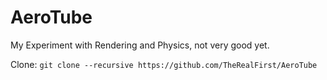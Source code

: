 # AeroTube

My Experiment with Rendering and Physics, not very good yet.

Clone: ```git clone --recursive https://github.com/TheRealFirst/AeroTube```